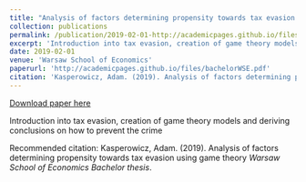 ```yaml
---
title: "Analysis of factors determining propensity towards tax evasion using game theory"
collection: publications
permalink: /publication/2019-02-01-http://academicpages.github.io/files/bachelorWSE.pdf
excerpt: 'Introduction into tax evasion, creation of game theory models and deriving conclusions on how to prevent the crime'
date: 2019-02-01
venue: 'Warsaw School of Economics'
paperurl: 'http://academicpages.github.io/files/bachelorWSE.pdf'
citation: 'Kasperowicz, Adam. (2019). Analysis of factors determining propensity towards tax evasion using game theory <i>Warsaw School of Economics Bachelor thesis</i>.'
---
```


<a href='http://academicpages.github.io/files/bachelorWSE.pdf'>Download paper here</a>

Introduction into tax evasion, creation of game theory models and deriving conclusions on how to prevent the crime

Recommended citation: Kasperowicz, Adam. (2019). Analysis of factors determining propensity towards tax evasion using game theory <i>Warsaw School of Economics Bachelor thesis</i>.